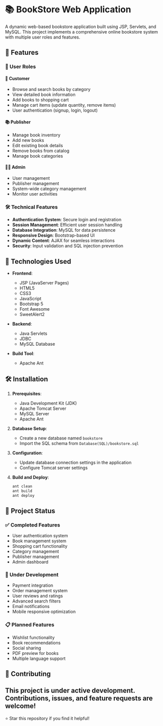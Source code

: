 # 📚 BookStore Web Application

A dynamic web-based bookstore application built using JSP, Servlets, and MySQL. This project implements a comprehensive online bookstore system with multiple user roles and features.

## 🌟 Features

### 👥 User Roles

#### 📖 Customer
- Browse and search books by category
- View detailed book information
- Add books to shopping cart
- Manage cart items (update quantity, remove items)
- User authentication (signup, login, logout)

#### 📚 Publisher
- Manage book inventory
- Add new books
- Edit existing book details
- Remove books from catalog
- Manage book categories

#### 👨‍💼 Admin
- User management
- Publisher management
- System-wide category management
- Monitor user activities

### 🛠️ Technical Features

- **Authentication System**: Secure login and registration
- **Session Management**: Efficient user session handling
- **Database Integration**: MySQL for data persistence
- **Responsive Design**: Bootstrap-based UI
- **Dynamic Content**: AJAX for seamless interactions
- **Security**: Input validation and SQL injection prevention

## 🚀 Technologies Used

- **Frontend**:
  - JSP (JavaServer Pages)
  - HTML5
  - CSS3
  - JavaScript
  - Bootstrap 5
  - Font Awesome
  - SweetAlert2

- **Backend**:
  - Java Servlets
  - JDBC
  - MySQL Database

- **Build Tool**:
  - Apache Ant

## 🛠️ Installation

1. **Prerequisites**:
   - Java Development Kit (JDK)
   - Apache Tomcat Server
   - MySQL Server
   - Apache Ant

2. **Database Setup**:
   - Create a new database named `bookstore`
   - Import the SQL schema from `Database(SQL)/bookstore.sql`

3. **Configuration**:
   - Update database connection settings in the application
   - Configure Tomcat server settings

4. **Build and Deploy**:
   ```bash
   ant clean
   ant build
   ant deploy
   ```

## 🔄 Project Status

### ✅ Completed Features
- User authentication system
- Book management system
- Shopping cart functionality
- Category management
- Publisher management
- Admin dashboard

### 🚧 Under Development
- Payment integration
- Order management system
- User reviews and ratings
- Advanced search filters
- Email notifications
- Mobile responsive optimization

### 📋 Planned Features
- Wishlist functionality
- Book recommendations
- Social sharing
- PDF preview for books
- Multiple language support

## 📝 Contributing

This project is under active development. Contributions, issues, and feature requests are welcome!
---

⭐ Star this repository if you find it helpful!
